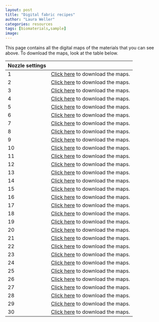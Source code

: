```yaml
---
layout: post
title: "Digital fabric recipes"
author: "Laura Weller"
categories: resources
tags: [biomaterials,sample]
image: 
---
```

This page contains all the digital maps of the materials that you can see above. To download the maps, look at the table below.

|Nozzle settings| |
|----------|----------| 
|1| [Click here](../../assets/nonimg/) to download the maps.|
|2| [Click here](../../assets/nonimg/) to download the maps.|
|3| [Click here](../../assets/nonimg/) to download the maps.|
|4| [Click here](../../assets/nonimg/) to download the maps.|
|5| [Click here](../../assets/nonimg/) to download the maps.|
|6| [Click here](../../assets/nonimg/) to download the maps.|
|7| [Click here](../../assets/nonimg/) to download the maps.|
|8| [Click here](../../assets/nonimg/) to download the maps.|
|9| [Click here](../../assets/nonimg/) to download the maps.|
|10| [Click here](../../assets/nonimg/) to download the maps.|
|11| [Click here](../../assets/nonimg/) to download the maps.|
|12| [Click here](../../assets/nonimg/) to download the maps.|
|13| [Click here](../../assets/nonimg/) to download the maps.|
|14| [Click here](../../assets/nonimg/) to download the maps.|
|15| [Click here](../../assets/nonimg/) to download the maps.|
|16| [Click here](../../assets/nonimg/) to download the maps.|
|17| [Click here](../../assets/nonimg/) to download the maps.|
|18| [Click here](../../assets/nonimg/) to download the maps.|
|19| [Click here](../../assets/nonimg/) to download the maps.|
|20| [Click here](../../assets/nonimg/) to download the maps.|
|21| [Click here](../../assets/nonimg/) to download the maps.|
|22| [Click here](../../assets/nonimg/) to download the maps.|
|23| [Click here](../../assets/nonimg/) to download the maps.|
|24| [Click here](../../assets/nonimg/) to download the maps.|
|25| [Click here](../../assets/nonimg/) to download the maps.|
|26| [Click here](../../assets/nonimg/) to download the maps.|
|27| [Click here](../../assets/nonimg/) to download the maps.|
|28| [Click here](../../assets/nonimg/) to download the maps.|
|29| [Click here](../../assets/nonimg/) to download the maps.|
|30| [Click here](../../assets/nonimg/) to download the maps.|